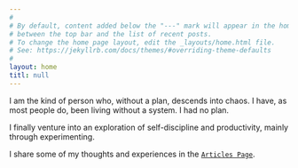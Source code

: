 ```yaml
---
#
# By default, content added below the "---" mark will appear in the home page
# between the top bar and the list of recent posts.
# To change the home page layout, edit the _layouts/home.html file.
# See: https://jekyllrb.com/docs/themes/#overriding-theme-defaults
#
layout: home
titl: null
---
```


I am the kind of person who, without a plan, descends into chaos. I have, as most people do, been living without a system. I had no plan.

I finally venture into an exploration of self-discipline and productivity, mainly through experimenting.

I share some of my thoughts and experiences in the [`Articles Page`](/articles).
